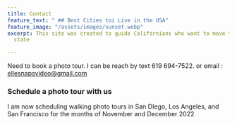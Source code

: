 ```yaml
---
title: Contact
feature_text: " ## Best Cities toi Live in the USA"
feature_image: "/assets/images/sunset.webp"
excerpt: This site was created to guide Californians who want to move to a more affordable
  state

---
```

Need to book a photo tour. I can be reach by text 619 694-7522. or email : ellesnapsvideo@gmail.com

### Schedule a photo tour with us

I am now scheduling walking photo tours in San DIego, Los Angeles, and San Francisco for the months of November and December 2022